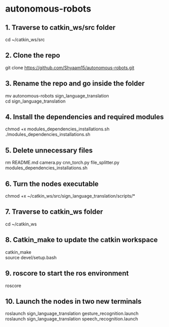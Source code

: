 # autonomous-robots

## 1. Traverse to catkin_ws/src folder 
cd ~/catkin_ws/src

## 2. Clone the repo
git clone https://github.com/Shyaam15/autonomous-robots.git

## 3. Rename the repo and go inside the folder
mv autonomous-robots sign_language_translation \
cd sign_language_translation

## 4. Install the dependencies and required modules
chmod +x modules_dependencies_installations.sh \
./modules_dependencies_installations.sh

## 5. Delete unnecessary files
rm README.md camera.py cnn_torch.py file_splitter.py modules_dependencies_installations.sh

## 6. Turn the nodes executable
chmod +x ~/catkin_ws/src/sign_language_translation/scripts/*

## 7. Traverse to catkin_ws folder
cd ~/catkin_ws

## 8. Catkin_make to update the catkin workspace
catkin_make \
source devel/setup.bash

## 9. roscore to start the ros environment
roscore

## 10. Launch the nodes in two new terminals
roslaunch sign_language_translation gesture_recognition.launch \
roslaunch sign_language_translation speech_recognition.launch
